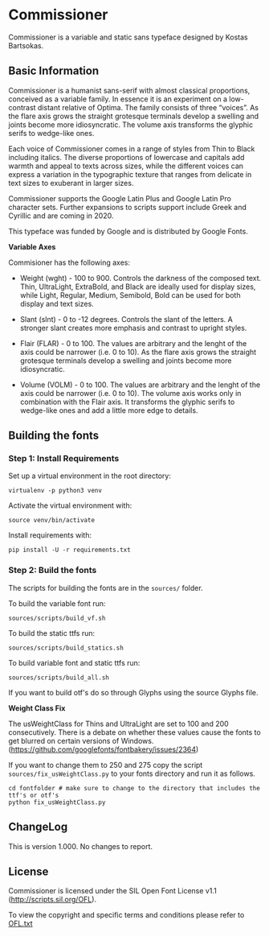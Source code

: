 # Commissioner
Commissioner is a variable and static sans typeface designed by Kostas Bartsokas.

## Basic Information
Commissioner is a humanist sans-serif with almost classical proportions, conceived as a variable family. In essence it is an experiment on a low-contrast distant relative of Optima. The family consists of three “voices”. As the flare axis grows the straight grotesque terminals develop a swelling and joints become more idiosyncratic. The volume axis transforms the glyphic serifs to wedge-like ones. 

Each voice of Commissioner comes in a range of styles from Thin to Black including italics. The diverse proportions of lowercase and capitals add warmth and appeal to texts across sizes, while the different voices can express a variation in the typographic texture that ranges from delicate in text sizes to exuberant in larger sizes. 

Commissioner supports the Google Latin Plus and Google Latin Pro character sets.
Further expansions to scripts support include Greek and Cyrillic and are coming in 2020.

This typeface was funded by Google and is distributed by Google Fonts.

**Variable Axes**

Commisioner has the following axes:

- Weight (wght) - 100 to 900. Controls the darkness of the composed text. Thin, UltraLight, ExtraBold, and Black are ideally used for display sizes, while Light, Regular, Medium, Semibold, Bold can be used for both display and text sizes.

- Slant (slnt) - 0 to -12 degrees. Controls the slant of the letters. A stronger slant creates more emphasis and contrast to upright styles. 

- Flair (FLAR) - 0 to 100. The values are arbitrary and the lenght of the axis could be narrower (i.e. 0 to 10). As the flare axis grows the straight grotesque terminals develop a swelling and joints become more idiosyncratic.

- Volume (VOLM) - 0 to 100. The values are arbitrary and the lenght of the axis could be narrower (i.e. 0 to 10). The volume axis works only in combination with the Flair axis. It transforms the glyphic serifs to wedge-like ones and add a little more edge to details.  

## Building the fonts

### Step 1: Install Requirements

Set up a virtual environment in the root directory:

```
virtualenv -p python3 venv
```

Activate the virtual environment with:

```
source venv/bin/activate
```

Install requirements with:

```
pip install -U -r requirements.txt
```

### Step 2: Build the fonts

The scripts for building the fonts are in the `sources/` folder.

To build the variable font run:

```
sources/scripts/build_vf.sh
```

To build the static ttfs run:

```
sources/scripts/build_statics.sh
```

To build variable font and static ttfs run:

```
sources/scripts/build_all.sh
```  

If you want to build otf's do so through Glyphs using the source Glyphs file. 

**Weight Class Fix**

The usWeightClass for Thins and UltraLight are set to 100 and 200 consecutively. There is a debate on whether these values cause the fonts to get blurred on certain versions of Windows. (https://github.com/googlefonts/fontbakery/issues/2364) 

If you want to change them to 250 and 275 copy the script `sources/fix_usWeightClass.py` to your fonts directory and run it as follows.

```
cd fontfolder # make sure to change to the directory that includes the ttf's or otf's
python fix_usWeightClass.py
```

## ChangeLog

This is version 1.000. No changes to report. 

## License

Commissioner is licensed under the SIL Open Font License v1.1 (<http://scripts.sil.org/OFL>).

To view the copyright and specific terms and conditions please refer to [OFL.txt](https://github.com/kosbarts/Commissioner/blob/master/OFL.txt)
